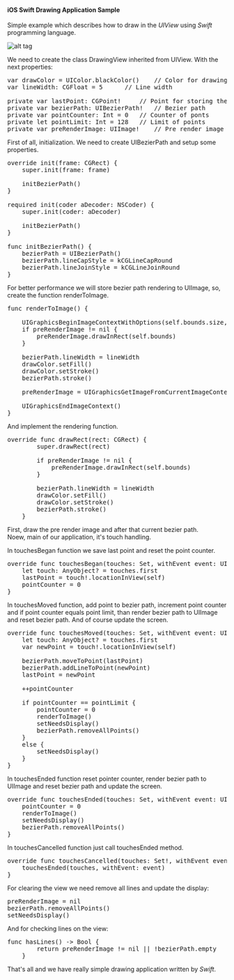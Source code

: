 <h4>iOS Swift Drawing Application Sample</h4>

Simple example which describes how to draw in the <i>UIView</i> using <i>Swift</i> programming language.

![alt tag](https://raw.github.com/maximbilan/ios_swift_drawing_app/master/img/img1.png)

We need to create the class DrawingView inherited from UIView. With the next properties:
<pre>
var drawColor = UIColor.blackColor()	// Color for drawing
var lineWidth: CGFloat = 5		// Line width
	
private var lastPoint: CGPoint!		// Point for storing the last position
private var bezierPath: UIBezierPath!	// Bezier path
private var pointCounter: Int = 0	// Counter of ponts
private let pointLimit: Int = 128	// Limit of points
private var preRenderImage: UIImage!	// Pre render image
</pre>

First of all, initialization. We need to create UIBezierPath and setup some properties.

<pre>
override init(frame: CGRect) {
	super.init(frame: frame)
		
	initBezierPath()
}

required init(coder aDecoder: NSCoder) {
	super.init(coder: aDecoder)
		
	initBezierPath()
}
	
func initBezierPath() {
	bezierPath = UIBezierPath()
	bezierPath.lineCapStyle = kCGLineCapRound
	bezierPath.lineJoinStyle = kCGLineJoinRound
}
</pre>

For better performance we will store bezier path rendering to UIImage, so, create the function renderToImage.
<pre>
func renderToImage() {
		
	UIGraphicsBeginImageContextWithOptions(self.bounds.size, false, 0.0)
	if preRenderImage != nil {
		preRenderImage.drawInRect(self.bounds)
	}
		
	bezierPath.lineWidth = lineWidth
	drawColor.setFill()
	drawColor.setStroke()
	bezierPath.stroke()
		
	preRenderImage = UIGraphicsGetImageFromCurrentImageContext()
		
	UIGraphicsEndImageContext()
}
</pre>

And implement the rendering function.
<pre>
override func drawRect(rect: CGRect) {
		super.drawRect(rect)
		
		if preRenderImage != nil {
			preRenderImage.drawInRect(self.bounds)
		}
		
		bezierPath.lineWidth = lineWidth
		drawColor.setFill()
		drawColor.setStroke()
		bezierPath.stroke()
	}
</pre>

First, draw the pre render image and after that current bezier path.<br>
Noew, main of our application, it's touch handling.

In touchesBegan function we save last point and reset the point counter.

<pre>
override func touchesBegan(touches: Set<NSObject>, withEvent event: UIEvent) {
	let touch: AnyObject? = touches.first
	lastPoint = touch!.locationInView(self)
	pointCounter = 0
}
</pre>

In touchesMoved function, add point to bezier path, increment point counter and if point counter equals point limit, than render bezier path to UIImage and reset bezier path. And of course update the screen.

<pre>
override func touchesMoved(touches: Set<NSObject>, withEvent event: UIEvent) {
	let touch: AnyObject? = touches.first
	var newPoint = touch!.locationInView(self)
		
	bezierPath.moveToPoint(lastPoint)
	bezierPath.addLineToPoint(newPoint)
	lastPoint = newPoint
		
	++pointCounter
		
	if pointCounter == pointLimit {
		pointCounter = 0
		renderToImage()
		setNeedsDisplay()
		bezierPath.removeAllPoints()
	}
	else {
		setNeedsDisplay()
	}
}
</pre>

In touchesEnded function reset pointer counter, render bezier path to UIImage and reset bezier path and update the screen.

<pre>
override func touchesEnded(touches: Set<NSObject>, withEvent event: UIEvent) {
	pointCounter = 0
	renderToImage()
	setNeedsDisplay()
	bezierPath.removeAllPoints()
}
</pre>

In touchesCancelled function just call touchesEnded method.

<pre>
override func touchesCancelled(touches: Set<NSObject>!, withEvent event: UIEvent!) {
	touchesEnded(touches, withEvent: event)
}
</pre>

For clearing the view we need remove all lines and update the display:

<pre>
preRenderImage = nil
bezierPath.removeAllPoints()
setNeedsDisplay()
</pre>

And for checking lines on the view:

<pre>
func hasLines() -> Bool {
		return preRenderImage != nil || !bezierPath.empty
	}
</pre>

That's all and we have really simple drawing application written by <i>Swift</i>.
